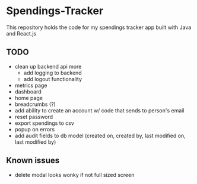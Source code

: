 # Spendings-Tracker
This repository holds the code for my spendings tracker app built with Java and React.js

## TODO
- clean up backend api more
    - add logging to backend
    - add logout functionality
- metrics page
- dashboard
- home page
- breadcrumbs (?)
- add ability to create an account w/ code that sends to person's email
- reset password
- export spendings to csv
- popup on errors
- add audit fields to db model (created on, created by, last modified on, last modified by)

## Known issues
- delete modal looks wonky if not full sized screen